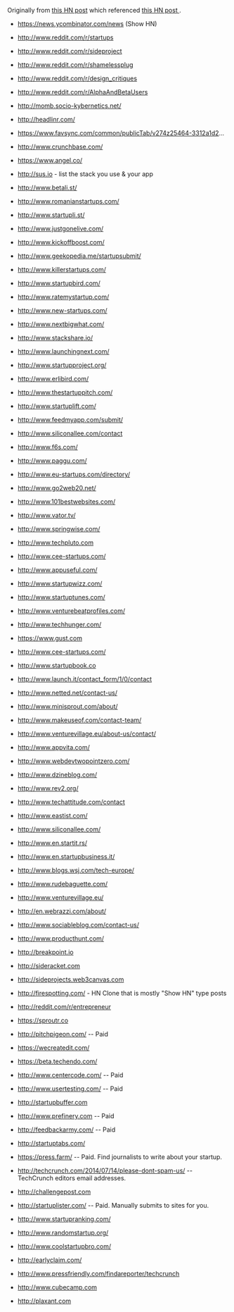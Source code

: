 Originally from [this HN post](https://news.ycombinator.com/item?id=7248460) which referenced [this HN post ](https://news.ycombinator.com/item?id=6492109).

* https://news.ycombinator.com/news (Show HN)
* http://www.reddit.com/r/startups
* http://www.reddit.com/r/sideproject
* http://www.reddit.com/r/shamelessplug
* http://www.reddit.com/r/design_critiques
* http://www.reddit.com/r/AlphaAndBetaUsers
* http://momb.socio-kybernetics.net/
* http://headlinr.com/
* https://www.favsync.com/common/publicTab/v274z25464-3312a1d2...
* http://www.crunchbase.com/
* https://www.angel.co/
* http://sus.io - list the stack you use & your app
* http://www.betali.st/
* http://www.romanianstartups.com/
* http://www.startupli.st/
* http://www.justgonelive.com/
* http://www.kickoffboost.com/
* http://www.geekopedia.me/startupsubmit/
* http://www.killerstartups.com/
* http://www.startupbird.com/
* http://www.ratemystartup.com/
* http://www.new-startups.com/
* http://www.nextbigwhat.com/
* http://www.stackshare.io/
* http://www.launchingnext.com/
* http://www.startupproject.org/
* http://www.erlibird.com/
* http://www.thestartuppitch.com/
* http://www.startuplift.com/
* http://www.feedmyapp.com/submit/
* http://www.siliconallee.com/contact
* http://www.f6s.com/
* http://www.paggu.com/
* http://www.eu-startups.com/directory/
* http://www.go2web20.net/
* http://www.101bestwebsites.com/
* http://www.vator.tv/
* http://www.springwise.com/
* http://www.techpluto.com
* http://www.cee-startups.com/
* http://www.appuseful.com/
* http://www.startupwizz.com/
* http://www.startuptunes.com/
* http://www.venturebeatprofiles.com/
* http://www.techhunger.com/
* https://www.gust.com
* http://www.cee-startups.com/
* http://www.startupbook.co
* http://www.launch.it/contact_form/1/0/contact
* http://www.netted.net/contact-us/
* http://www.minisprout.com/about/
* http://www.makeuseof.com/contact-team/
* http://www.venturevillage.eu/about-us/contact/
* http://www.appvita.com/
* http://www.webdevtwopointzero.com/
* http://www.dzineblog.com/
* http://www.rev2.org/
* http://www.techattitude.com/contact
* http://www.eastist.com/
* http://www.siliconallee.com/
* http://www.en.startit.rs/
* http://www.en.startupbusiness.it/

* http://www.blogs.wsj.com/tech-europe/
* http://www.rudebaguette.com/
* http://www.venturevillage.eu/
* http://en.webrazzi.com/about/
* http://www.sociableblog.com/contact-us/
* http://www.producthunt.com/
* http://breakpoint.io
* http://sideracket.com
* http://sideprojects.web3canvas.com
* http://firespotting.com/ - HN Clone that is mostly "Show HN" type posts
* http://reddit.com/r/entrepreneur
* https://sproutr.co
* http://pitchpigeon.com/ -- Paid
* https://wecreatedit.com/
* https://beta.techendo.com/
* http://www.centercode.com/ -- Paid
* http://www.usertesting.com/ -- Paid
* http://startupbuffer.com
* http://www.prefinery.com -- Paid
* http://feedbackarmy.com/ -- Paid
* http://startuptabs.com/
* https://press.farm/ -- Paid. Find journalists to write about your startup.
* http://techcrunch.com/2014/07/14/please-dont-spam-us/ -- TechCrunch editors email addresses.
* http://challengepost.com
* http://startuplister.com/  -- Paid. Manually submits to sites for you.
* http://www.startupranking.com/
* http://www.randomstartup.org/
* http://www.coolstartupbro.com/
* http://earlyclaim.com/
* http://www.pressfriendly.com/findareporter/techcrunch
* http://www.cubecamp.com
* http://plaxant.com
